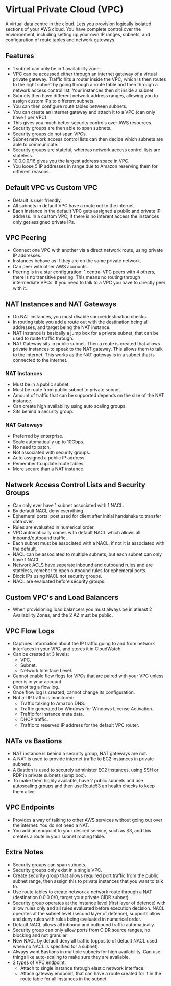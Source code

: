 # Virtual Private Cloud (VPC)
A virtual data centre in the cloud. Lets you provision logically isolated sections of your AWS cloud. You have complete control over the envioronment, including setting up your own IP ranges, subnets, and configuration of route tables and network gateways. 
## Features
- 1 subnet can only be in 1 availability zone. 
- VPC can be accessed either through an internet gateway of a virtual private gateway. Traffic hits a router inside the VPC, which is then routes to the right subnet by going through a route table and then through a network access control list. Your instances then sit inside a subnet. 
- Subnets then have different network address ranges, allowing you to assign custom IPs to different subnets. 
- You can then configure route tables between subnets. 
- You can create an internet gateway and attach it to a VPC (can only have 1 per VPC). 
- This gives you much better security controls over AWS resources. 
- Security groups are then able to span subnets.
- Security groups do not span VPCs. 
- Subnet network access control lists can then decide which subnets are able to communicate. 
- Security groups are stateful, whereas network access control lists are stateless. 
- 10.0.0.0/16 gives you the largest address space in VPC. 
- You loose 5 IP addresses in range due to Amazon reserving them for different reasons. 
## Default VPC vs Custom VPC
- Default is user friendly. 
- All subnets in default VPC have a route out to the internet. 
- Each instance in the default VPC gets assigned a public and private IP address. In a custom VPC, if there is no interent access the instances only get assigned private IPs. 
## VPC Peering
- Connect one VPC with another via a direct network route, using private IP addresses. 
- Instances behave as if they are on the same private network. 
- Can peer with other AWS accounts. 
- Peering is in a star configuration: 1 central VPC peers with 4 others, there is no transitive peering. This means no routing through intermediate VPCs. If you need to talk to a VPC you have to directly peer with it. 
## NAT Instances and NAT Gateways 
- On NAT instances, you must disable source/destination checks. 
- In routing table you add a route out with the destination being all addresses, and target being the NAT instance. 
- NAT instance is basically a jump box for a private subnet, that can be used to route traffic through. 
- NAT Gateway sits in public subnet. Then a route is created that allows private instances to speak to the NAT gateway. This allows them to talk to the internet. This works as the NAT gateway is in a subnet that is connected to the internet. 
### NAT Instances 
- Must be in a public subnet. 
- Must be route from public subnet to private subnet. 
- Amount of traffic that can be supported depends on the size of the NAT instance. 
- Can create high availability using auto scaling groups. 
- Sits behind a security group. 
### NAT Gateways 
- Preferred by enterprise. 
- Scale automatically up to 10Gbps. 
- No need to patch. 
- Not associated with security groups. 
- Auto assigned a public IP address.
- Remember to update route tables. 
- More secure than a NAT instance. 
## Network Access Control Lists and Security Groups
- Can only ever have 1 subnet associated with 1 NACL. 
- By default NACL deny everything. 
- Ephemeral ports: post used for client after initial handshake to transfer data over. 
- Rules are evaluated in numerical order. 
- VPC automatically comes with default NACL which allows all inbound/outbound traffic. 
- Each subnet must be associated with a NACL, if not it is associated with the default. 
- NACL can be associated to multiple subnets, but each subnet can only have 1 NACL. 
- Network ACLS have seperate inbound and outbound rules and are stateless, remeber to open outbound rules for ephemeral ports. 
- Block IPs using NACL not security groups. 
- NACL are evaluated before security groups. 
## Custom VPC's and Load Balancers
- When provisioning load balancers you must always be in atleast 2 Availability Zones, and the 2 AZ must be public. 
## VPC Flow Logs
- Captures information about the IP traffic going to and from network interfaces in your VPC, and stores it in CloudWatch. 
- Can be created at 3 levels:
    - VPC.
    - Subnet.
    - Network Interface Level. 
- Cannot enable flow flogs for VPCs that are paired with your VPC unless peer is in your account. 
- Cannot tag a flow log. 
- Once flow log is created, cannot change its configuration.
- Not all IP traffic is monitored:
    - Traffic talking to Amazon DNS.
    - Traffic generated by Windows for Windows License Activation.
    - Traffic for instance meta data.
    - DHCP traffic. 
    - Traffic to reserved IP address for the default VPC router. 
## NATs vs Bastions
- NAT instance is behind a security group, NAT gateways are not. 
- A NAT is used to provide internet traffic to EC2 instances in private subnets. 
- A Bastion is used to securely administer EC2 instances, using SSH or RDP in private subnets (jump box). 
- To make them highly available, have 2 public subnets and use autoscaling groups and then use Route53 an health checks to keep them alive. 
## VPC Endpoints
- Provides a way of talking to other AWS services without going out over the internet. You do not need a NAT. 
- You add an endpoint to your desired service, such as S3, and this creates a route in your subnet routing table. 

## Extra Notes
- Security groups can span subnets. 
- Security groups only exist in a single VPC.
- Create security group that allows required port traffic from the public subnet range, then assign this to private instances that you want to talk to. 
- Use route tables to create network a network route through a NAT (destination 0.0.0.0/0, target your private CIDR subnet). 
- Security group operates at the instance level (first layer of defence) with allow rules only and all rules evaluated before execution decision. NACL operates at the subnet level (second layer of defence), supports allow and deny rules with rules being evaluated in numerical order. 
- Default NACL allows all inbound and outbound traffic automatically. 
- Security group can only allow ports from CIDR source ranges, no blocking and not granular. 
- New NACL by default deny all traffic (opposite of default NACL used when no NACL is specified for a subnet). 
- Always want Bastions in multiple subnets for high availability. Can use things like auto-scaling to make sure they are available.
- 2 types of VPC endpoint: 
    - Attach to single instance through elastic network interface. 
    - Attach gateway endpoint, that can have a route created for it in the route table for all instances in the subnet. 
